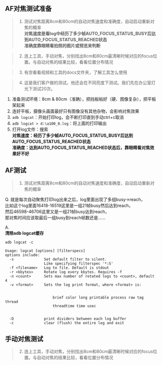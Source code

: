 ## AF对焦测试准备

>1. 测试对焦距离8cm和80cm的自动对焦速度和准确度，自动启动重新对焦的概率  
>**对焦速度是看log中经历了多少帧AUTO_FOCUS_STATUS_BUSY后达到AUTO_FOCUS_STATUS_REACHED状态**  
>**准确度靠眼睛看拍照的图片或预览来判断**  

>2. 连上工具，手动对焦，分别找出8cm和80cm最清晰时候对应的focus位置。与自动对焦的结果比较，看看位置分布情况  

>3. 有空看看视频和工具的docs文件夹，了解工具怎么使用  

>4. 这是我们客户做的测试。他还会在不同亮度下测试。我们先在办公室灯光下测试20次。


1. 准备测试环境：8cm & 80cm（准确），把挡板粘好（硬、图像复杂），把平板架起来  
2. 连好平板，摄像头画面最好只有图像没有其他杂物，会影响对焦效果  
3. `adb logcat`：开始打印log，会不断打印直到手动ctrl+c取消  
4. `adb logcat > d:\a100_0.log`：将上面的打印输出  
5. 打开log文件：搜索    
**对焦速度：经历了多少帧AUTO_FOCUS_STATUS_BUSY后达到AUTO_FOCUS_STATUS_REACHED状态**    
**准确度：达到AUTO_FOCUS_STATUS_REACHED状态后，靠眼睛看对焦效果好不好**


## AF测试
>1. 测试对焦距离8cm和80cm的自动对焦速度和准确度，自动启动重新对焦的概率  

Q. 就是每次自动聚焦打印log出来之后，log里面出现了多组busy→reach，  
比如这个log里面16418-16519这里是一组21帧busy然后达到reach，   
然后46598-46706这里又是一组21帧busy达到reach，  
那对焦时间应该取最后一组busy到reach帧数还是……  

A.  
**清除adb logcat缓存**  
```
adb logcat -c

Usage: logcat [options] [filterspecs]
options include:
  -s              Set default filter to silent.
                  Like specifying filterspec '*:S'
  -f <filename>   Log to file. Default is stdout
  -r <kbytes>     Rotate log every kbytes. Requires -f
  -n <count>      Sets max number of rotated logs to <count>, default 4
  -v <format>     Sets the log print format, where <format> is:


                      brief color long printable process raw tag thread
                      threadtime time usec


  -D              print dividers between each log buffer
  -c              clear (flush) the entire log and exit
```

## 手动对焦测试
>2. 连上工具，手动对焦，分别找出8cm和80cm最清晰时候对应的focus位置。与自动对焦的结果比较，看看位置分布情况  




